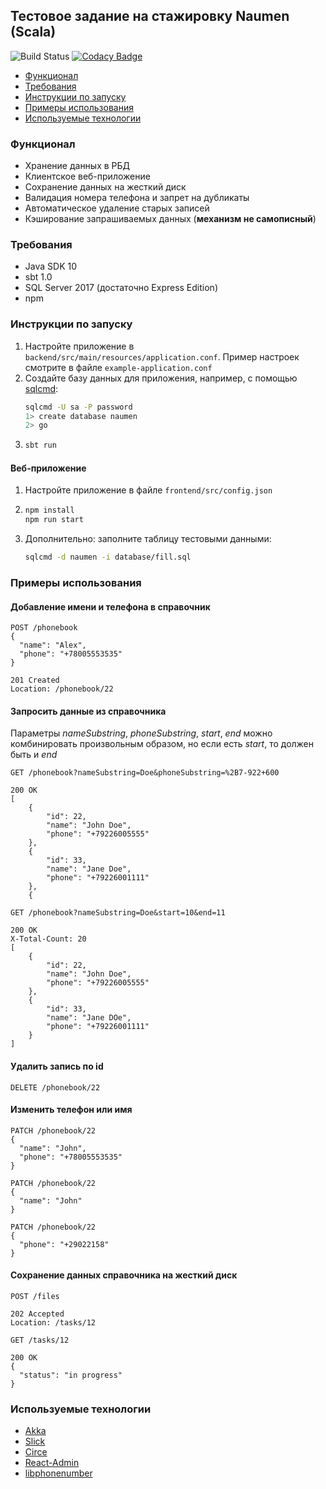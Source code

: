 ## Тестовое задание на стажировку Naumen (Scala)

![Build Status](https://travis-ci.org/imbarr/naumen-task.svg?branch=master)
[![Codacy Badge](https://api.codacy.com/project/badge/Grade/7ca23f56b8954ddeb3c2dbe94e717a7c)](https://www.codacy.com/app/imbarr/naumen-task?utm_source=github.com&amp;utm_medium=referral&amp;utm_content=imbarr/naumen-task&amp;utm_campaign=Badge_Grade)

*  [Функционал](#функционал)
*  [Требования](#требования)
*  [Инструкции по запуску](#инструкции-по-запуску)
*  [Примеры использования](#примеры-использования)
*  [Используемые технологии](#используемые-технологии)

### Функционал
*   Хранение данных в РБД
*   Клиентское веб-приложение
*   Сохранение данных на жесткий диск
*   Валидация номера телефона и запрет на дубликаты
*   Автоматическое удаление старых записей
*   Кэширование запрашиваемых данных (**механизм не самописный**)

### Требования

*   Java SDK 10
*   sbt 1.0
*   SQL Server 2017 (достаточно Express Edition)
*   npm

### Инструкции по запуску
1) Настройте приложение в `backend/src/main/resources/application.conf`.
   Пример настроек смотрите в файле <nobr>`example-application.conf`</nobr>
2) Создайте базу данных для приложения, например, с помощью [sqlcmd](https://docs.microsoft.com/en-us/sql/linux/sql-server-linux-setup-tools?view=sql-server-2017#ubuntu):
   ```bash
   sqlcmd -U sa -P password
   1> create database naumen
   2> go
   ```
3) ```bash
   sbt run
   ```

#### Веб-приложение
1) Настройте приложение в файле `frontend/src/config.json`
2) ```bash
   npm install
   npm run start
   ```
3) Дополнительно: заполните таблицу тестовыми данными:
   ```bash
   sqlcmd -d naumen -i database/fill.sql
   ```

### Примеры использования

#### Добавление имени и телефона в справочник

```http request
POST /phonebook
{
  "name": "Alex",
  "phone": "+78005553535"
}

201 Created
Location: /phonebook/22
```

#### Запросить данные из справочника
Параметры *nameSubstring*, *phoneSubstring*, *start*, *end* можно комбинировать
произвольным образом, но если есть *start*, то должен быть и *end*

```http request
GET /phonebook?nameSubstring=Doe&phoneSubstring=%2B7-922+600

200 OK
[
    {
        "id": 22,
        "name": "John Doe",
        "phone": "+79226005555"
    },
    {
        "id": 33,
        "name": "Jane Doe",
        "phone": "+79226001111"
    },
    {
```

```http request
GET /phonebook?nameSubstring=Doe&start=10&end=11

200 OK
X-Total-Count: 20
[
    {
        "id": 22,
        "name": "John Doe",
        "phone": "+79226005555"
    },
    {
        "id": 33,
        "name": "Jane DOe",
        "phone": "+79226001111"
    }
]
```

#### Удалить запись по id

```http request
DELETE /phonebook/22
```

#### Изменить телефон или имя

```http request
PATCH /phonebook/22
{
  "name": "John",
  "phone": "+78005553535"
}
```

```http request
PATCH /phonebook/22
{
  "name": "John"
}
```

```http request
PATCH /phonebook/22
{
  "phone": "+29022158"
}
```

#### Сохранение данных справочника на жесткий диск

```http request
POST /files

202 Accepted
Location: /tasks/12
```

```http request
GET /tasks/12

200 OK
{
  "status": "in progress"
}
```

### Используемые технологии
*   [Akka](https://akka.io/)
*   [Slick](http://slick.lightbend.com/)
*   [Circe](https://circe.github.io/circe/)
*   [React-Admin](https://marmelab.com/react-admin/)
*   [libphonenumber](https://github.com/googlei18n/libphonenumber)